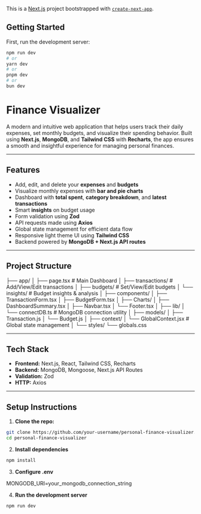 This is a [Next.js](https://nextjs.org) project bootstrapped with [`create-next-app`](https://github.com/vercel/next.js/tree/canary/packages/create-next-app).

## Getting Started

First, run the development server:

```bash
npm run dev
# or
yarn dev
# or
pnpm dev
# or
bun dev
```

# Finance Visualizer

A modern and intuitive web application that helps users track their daily expenses, set monthly budgets, and visualize their spending behavior. Built using **Next.js**, **MongoDB**, and **Tailwind CSS** with **Recharts**, the app ensures a smooth and insightful experience for managing personal finances.

---

## Features

-  Add, edit, and delete your **expenses** and **budgets**
-  Visualize monthly expenses with **bar and pie charts**
-  Dashboard with **total spent**, **category breakdown**, and **latest transactions**
-  Smart **insights** on budget usage
-  Form validation using **Zod**
-  API requests made using **Axios**
-  Global state management for efficient data flow
-  Responsive light theme UI using **Tailwind CSS**
-  Backend powered by **MongoDB + Next.js API routes**

---

##  Project Structure

 ├── app/
│   ├── page.tsx              # Main Dashboard
│   ├── transactions/         # Add/View/Edit transactions
│   ├── budgets/              # Set/View/Edit budgets
│   └── insights/             # Budget insights & analysis
│
├── components/
│   ├── TransactionForm.tsx
│   ├── BudgetForm.tsx
│   ├── Charts/
│   ├── DashboardSummary.tsx
│   ├── Navbar.tsx
│   └── Footer.tsx
│
├── lib/
│   └── connectDB.ts          # MongoDB connection utility
│
├── models/
│   ├── Transaction.js
│   └── Budget.js
│
├── context/
│   └── GlobalContext.jsx     # Global state management
│
└── styles/
    └── globals.css


 
---

##  Tech Stack

- **Frontend:** Next.js, React, Tailwind CSS, Recharts
- **Backend:** MongoDB, Mongoose, Next.js API Routes
- **Validation:** Zod
- **HTTP:** Axios

---

##  Setup Instructions

1. **Clone the repo:**

```bash
git clone https://github.com/your-username/personal-finance-visualizer.git
cd personal-finance-visualizer
```

2. **Install dependencies** 
```bash
npm install
``` 

3. **Configure .env**

MONGODB_URI=your_mongodb_connection_string

4. **Run the development server**
```bash
npm run dev
```